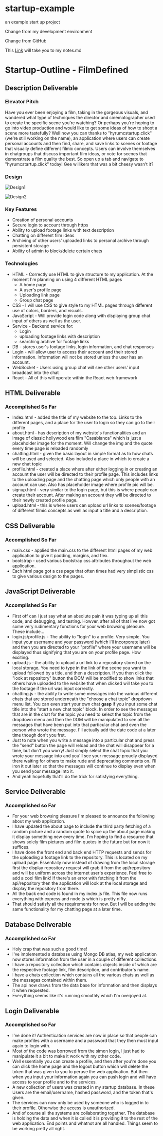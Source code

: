 # startup-example
an example start up project

Change from my development environment 

Change from GitHub

This [Link](https://github.com/HyrumClawson/startup-example/blob/main/notes.md) will take you to my notes.md


# Startup-Outline - FilmDefined

## Description Deliverable

### Elevator Pitch

Have you ever been enjoying a film, taking in the gorgeous visuals, and wondered what type of techniques the director and cinematographer used to create the specific scene you're watching? Or perhaps you're hoping to go into video production and would like to get some ideas of how to shoot a scene more tastefully? Well now you can thanks to "hyrumcstartup.click" (we're still working on the name), an application where users can create personal accounts and then find, share, and save links to scenes or footage that visually define different filmic concepts. Users can involve themselves in chatgroups that discuss important film ideas, or vote for scenes that demonstrate a film quality the best. So open up a tab and navigate to "hyrumcstartup.click" today! Gee willikers that was a bit cheesy wasn't it? 

### Design
![Design1](https://github.com/HyrumClawson/startup-example/assets/144285497/c1d9cf11-9c55-48cf-a6b9-e6f12aed4256)

![Design2](https://github.com/HyrumClawson/startup-example/assets/144285497/bce47b78-288a-4cbd-ac47-7f3aedd541d3)



### Key Features
* Creation of personal accounts
* Secure login to account through https
* Ability to upload footage links with text description
* Chatting on different film ideas
* Archiving of other users' uploaded links to personal archive through persistent storage
* Ability of admin to block/delete certain chats

### Technologies
* HTML - Correctly use HTML to give structure to my application. At the moment I'm planning on using 4 different HTML pages
  * A home page
  * A user's profile page
  * Uploading link page
  * Group chat page  
* CSS - I will use CSS to give style to my HTML pages through different use of colors, borders, and visuals. 
* JavaScript - Will provide login code along with displaying group chat input of others as well as the user. 
* Service - Backend service for:
  *  Login
  *  uploading footage links with description
  *  searching archive for footage links
* DB - stores user's footage links, login information, and chat responses
* Login - will allow user to access their account and their stored information. Information will not be stored unless the user has an account. 
* WebSocket - Users using group chat will see other users' input broadcast into the chat
* React - All of this will operate within the React web framework


## HTML Deliverable

### Accomplished So Far

* Index.html - added the title of my website to the top. Links to the different pages, and a place for the user to login so they can go to their profile
* about.html - has description of my website's functionalities and an image of classic hollywood era film "Casablanca" which is just a placeholder image for the moment. Will change the img and the quote every time page is reloaded randomly
* chatting.html - given the basic layout in simple format as to how chats will be used and selected. Also included a place in which to create a new chat topic
* profile.html - created a place where after either logging in or creating an account the user will be directed to their profile page. This includes links to the uploading page and the chatting page which only people with an account can use. Also has placeholder image where profile pic will be.
* signup.html - very similar to the login page, but this is where people can create their account. After making an account they will be directed to their newly created profile page.
* upload.html - this is where users can upload url links to scenes/footage of different filmic concepts as well as input a title and a description.

## CSS Deliverable

### Accomplished So Far

* main.css - applied the main.css to the different html pages of my web application to give it padding, margins, and flex.
* bootstrap - used various bootstrap css attributes throughout the web application.
* Each html page got a css page that often times had very simplistic css to give various design to the pages.


## JavaScript Deliverable

### Accomplished So Far

* First off can I just say what an absolute pain it was typing up all this code, and debugging, and testing. Howver, after all of that I've now got some very rudimentary functions for your web browsing pleasure. These include...
* login.js/profile.js - The ability to "login" to a profile. Very simple. You input your username and your password (which I'll incorporate later) and then you are directed to your "profile" where your username will be displayed thus signifying that you are on your profile page. How exciting. 
* upload.js - the ability to upload a url link to a repository stored on the local storage. You need to type in the link of the scene you want to upload followed by a title, and then a description. If you then click the "look at repository" button the DOM will be modified to show links that others have uploaded to the website that when clicked will take you to the footage if the url was input correctly.
* chatting.js - the ability to write some messages into the various different chats that are stored underneath the "choose a chat topic" dropdown menu list. You can even start your own chat **gasp** if you input some chat title into the "start a new chat topic" block. In order to see the messages that are in the chat for the topic you need to select the topic from the dropdown menu and then the DOM will be manipulated to see all the messages that have been put into that particular chat and even the person who wrote the message. I'll actually add the date code at a later time though don't you fret.
* Just to note when you write a message into a particular chat and press the "send" button the page will reload and the chat will disappear for a time, but don't you worry! Just simply select the chat topic that you wrote your message into and you'll see your message proudly displayed there waiting for others to make rude and deprecating comments on. I'll iron it out later so that the messages will continue to display even when you send your message into it.
* And yeah hopefully that'll do the trick for satisfying everything.

## Service Deliverable

### Accomplished so Far
* For your web browsing pleasure I'm pleased to announce the following about my web application.
* I have updated the about page to include the third party fetching of a random picture and a random quote to spice up the about page making it display something new every time. I'm hoping to find a resource that shows solely film pictures and film quotes in the future but for now it suffices.
* I have done the front end and back end HTTP requests and sends for the uploading a footage link to the repository. This is located on my upload page. Essentially now instead of drawing from the local storage first the display repository request will grab it from the api/repository and will be uniform across the internet user's experience. Feel free to add a cool film link! If there's an error with fetching it from the api/repository then the application will look at the local storage and display the repository from there. 
* All the back end code is found in my index.js file. This file now runs everything with express and node.js which is pretty nifty.
* That should satisfy all the requirements for now. But I will be adding the same functionality for my chatting page at a later time. 

## Database Deliverable

### Accomplished so Far
* Holy crap that was such a good time! 
* I've implemented a database using Mongo DB atlas, my web application now stores information from the user in a couple of different collections.
* I have a repository collection which contains objects inside of which are the respective footage link, film description, and contributor's name.
* I have a chats collection which contains all the various chats as well as the messages contained within them.
* The api now draws from the data base for information and then displays it when requested. 
* Everything seems like it's running smoothly which I'm overjoyed at.

## Login Deliverable

### Accomplished so Far
* I've done it! Authentication services are now in place so that people can make profiles with a username and a password that they then must input again to login with.
* Most of the code was borrowed from the simon login, I just had to manipulate it a bit to make it work with my other code.
* Well essentially you can create a profile, and then after you're done you can click the home page and the logout button which will delete the token that was given to you to peruse the web application. But then when you input your information again you can push login and will have access to your profile and to the services.
* A new collection of users was created in my startup database. In these Users are the email/username, hashed password, and the token that's given.
* The services can now only be used by someone who is logged in to their profile. Otherwise the access is unauthorized.
* And of course all the systems are collaborating together. The database is holding the data and when it is called it is providing it to the rest of the web application. End points and whatnot are all handled. Things seem to be working pretty all right. 

